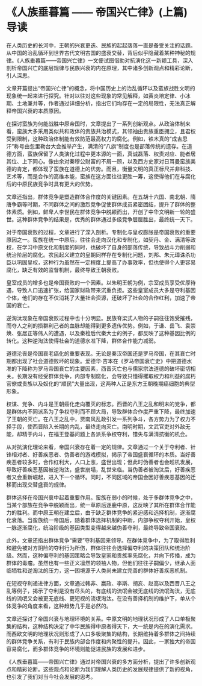 # 《人族垂暮篇 —— 帝国兴亡律》(上篇) 导读

在人类历史的长河中，王朝的兴衰更迭、民族的起起落落一直是备受关注的话题。从中国的治乱循环到世界古代文明古国的盛衰交替，背后似乎隐藏着某种神秘的规律。《人族垂暮篇——帝国兴亡律》一文便试图借助对抗演化这一新颖工具，深入剖析帝国兴亡的底层规律与民族兴衰的内在原理，其中诸多创新观点和精彩论断，引人深思。

文章开篇提出“帝国兴亡律”的概念，将中国历史上的治乱循环以及蛮族战胜文明的现象统一起来进行探究。针对以往对这些现象的常见解释，如黄炎培定律、小冰期、土地兼并等，作者通过详细分析，指出它们均存在一定的局限性，无法真正解释帝国兴衰的本质原因。

在探讨蛮族为何能战胜中原帝国时，文章提出了一系列创新观点。从政治体制来看，蛮族大多采用类似共和政体的贵族共治模式，其领袖由贵族重臣拥立，且君权受到限制，这种政治体制能有效防范最高权力的腐化。例如，铁木真的“成吉思汗”称号由忽里勒台大会推举产生，满清的“八旗”制度也是部落传统的遗存。在道德方面，蛮族保留了人类演化过程中更本源的一面，真诚磊落、权责对应、能者居其位、上下同心。像由余对秦穆公财富的不屑一顾，以及西方史家对日耳曼蛮族美德的肯定，都体现了蛮族在道德上的优势。而且，衡量文明的真正标尺并非科技、艺术等，而是合作的高维本能，蛮族在这方面往往更胜一筹，这使得他们在与腐化后的中原民族竞争时具有更大的优势。

文章还指出，群体竞争是塑造群体合作度的关键因素。在五胡十六国、南北朝、隋唐争霸等时期，不同群体之间的激烈竞争促使群体成员紧密团结，提升了群体的整体素质。例如，鲜卑人李世民在群体竞争中脱颖而出，开创了中华文明新一轮的盛世。这种群体竞争的结果是，优秀的群体通过多级竞争层层胜出，最终统一天下。

对于帝国衰败的过程，文章进行了深入剖析。专制化与皇权膨胀是帝国衰败的重要原因之一。蛮族在统一中原后，往往会走向汉化和专制化，如契丹、金、满清等政权，在学习中原文化和制度的同时，也破坏了自身的部落传统，导致战斗力削弱和统治阶层的腐化。农民起义建立的皇朝同样存在专制化问题，刘邦、朱元璋诛杀功臣以巩固皇权，这种行为虽然在一定程度上提高了办事效率，但也使得个人更容易腐化，缺乏有效的监督机制，最终导致王朝衰败。

皇室成员的增多也是帝国衰败的一个因素。以朱明王朝为例，宗室成员享受优厚待遇，导致人口迅速扩张，给国家财政带来沉重负担。这些皇室成员大多是夺利基因个体，他们的存在不仅消耗了大量社会资源，还破坏了社会的合作红利，加速了帝国的衰亡。

逆淘汰现象在帝国衰败过程中也十分明显。民族脊梁式人物的子嗣往往饱受摧残，而夺人之利的损群利己者的血脉却能得到更多遗传优势。例如，于谦、岳飞、袁崇焕、张居正等伟人的遭遇，以及秦桧后代秦大士的例子，都反映了这种基因比例的转化。这种逆淘汰使得社会的道德水准下降，群体合作能力减弱。

道德沦丧是帝国衰老癌化的重要表现。无论是秦汉帝国还是罗马帝国，在其衰亡时期都出现了社会道德败坏的现象。爱德华·吉本在《罗马帝国衰亡史》中把道德水准的下降称为罗马帝国衰亡的主要因素，西晋灭亡也与儒家宗法道德的破坏密切相关。长期没有经受群体竞争，内部专制腐化，会导致只懂得攫取权力和利益的腐朽官僚或贵族以及奴化的“顺民”大量出现，这两种人正是东方王朝晚期癌细胞的典型形象。

权谋、党争、内斗是王朝癌化走向覆灭的标志。西晋的八王之乱和明末的党争，都是群体内不同派系为了争权夺利而不顾大局，导致群体合作度严重下降，最终加速了王朝的灭亡。在八王之乱中，贾南风乱政引发一系列争斗，各方势力为了权力不择手段，使西晋陷入长期的内乱，最终走向灭亡。南明时期，文武官吏对外敌无能，却精于内斗，在福王登基问题上各派系争权夺利，错失与满清抗衡的机会。

从对抗演化理论来看，帝国兴衰存在着一定的规律。文章通过一个关于夺利者、针锋相对者、好善疾恶者、伪善者的游戏模拟，揭示了帝国盛衰循环的本质。当好善疾恶者较多时，合作红利大，人口上涨，盛世出现；但此时伪善者也会趁机发展，导致好善疾恶基因被逆淘汰，盛世崩塌，乱世来临。当伪善者被淘汰后，好善疾恶者又会重新崛起，进入下一个循环。同时，不同区域的帝国会因好善疾恶基因的迁移而出现交替盛衰的规律。

群体选择在帝国兴衰中起着重要作用。蛮族在弱小的时候，处于多群体竞争之中，当某个部族在竞争中脱颖而出，统一草原后逐鹿中原，这反映了其所在群体合作能力的胜利。而中原王朝在建立后，由于缺乏群体竞争的紧迫感和选择机制，逐渐腐化衰落。当蛮族统一帝国后，随着群体选择机制的中断，内部争权夺利开始，皇权一脉逐渐腐化，统治阶级的基因类型变得越来越伪善夺利，最终导致帝国衰败。

此外，文章还指出群体竞争“需要”夺利基因来领导。在群体竞争中，为了取得胜利和避免被对方阴险的夺利行为所伤，群体往往会选择偏夺利的决策团队和统治阶级。然而，这种偏夺利的基因策略会导致皇家和贵族率先腐化，并向下传播，成为群体的毒瘤。虽然也有一些正义凛然的领袖人物，但他们往往子嗣偏少，继承人面临牺牲和逆淘汰的压力，这一困境源于人类尚未建立完善的群体好善疾恶机制。

在短视夺利递进律方面，文章通过韩非、嬴政、李斯、胡亥、赵高以及西晋八王之乱等例子，揭示了夺利是没有尽头的，有底线的流氓会被无底线的流氓淘汰，无底线的流氓又会被更无底线、更短视的流氓淘汰。在没有善择机制的维护下，单从个体竞争的角度来看，这种趋势几乎是必然的。

文章还探讨了帝国兴衰与地理环境的关系。中原文明的地理状况形成了人口单极聚集的结构，这种结构决定了中华民族得中原者得天下，大一统是内在的演化需求。而西欧文明的地理状况则形成了人口多极聚集的结构，长期维持着多群体之间持续的群体竞争关系，有利于民族内部合作度和内聚性的提升。因此，一家独大的帝国容易腐化，而多群体竞争的环境则能促进民族的发展和进步。

《人族垂暮篇——帝国兴亡律》通过对帝国兴衰的多方面分析，提出了许多创新观点和精彩论断。这些观点和论断为我们理解人类历史的发展规律提供了新的视角，也引发了我们对当今社会发展的思考。 